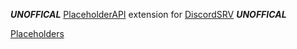 _**UNOFFICAL**_ [PlaceholderAPI](https://www.spigotmc.org/resources/placeholderapi.6245/) extension for [DiscordSRV](https://www.spigotmc.org/resources/discordsrv.18494/) _**UNOFFICAL**_

[Placeholders](https://www.spigotmc.org/wiki/placeholderapi-plugin-placeholders-page-2/#discordsrv)
